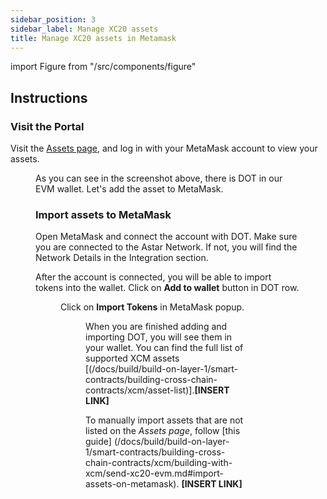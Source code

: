 ```yaml
---
sidebar_position: 3
sidebar_label: Manage XC20 assets
title: Manage XC20 assets in Metamask
---
```


import Figure from "/src/components/figure"

## Instructions

### Visit the Portal

Visit the [Assets page](https://portal.astar.network/assets), and log in with your MetaMask account to view your assets.

<Figure src={require('/docs/use/get-started/astar-evm-wallet/wallet/metamask/img/Metamask_xc20_1.png').default} width="60%" /> 

As you can see in the screenshot above, there is DOT in our EVM wallet. Let's add the asset to MetaMask.

### Import assets to MetaMask

Open MetaMask and connect the account with DOT. Make sure you are connected to the Astar Network. If not, you will find the Network Details in the Integration section.

After the account is connected, you will be able to import tokens into the wallet. Click on **Add to wallet** button in DOT row.

<Figure src={require('/docs/use/get-started/astar-evm-wallet/wallet/metamask/img/Metamask_xc20_2.png').default} width="80%" /> 

Click on **Import Tokens** in MetaMask popup.

<Figure src={require('/docs/use/get-started/astar-evm-wallet/wallet/metamask/img/Metamask_xc20_3.png').default} width="70%" /> 


When you are finished adding and importing DOT, you will see them in your wallet. You can find the full list of supported XCM assets [(/docs/build/build-on-layer-1/smart-contracts/building-cross-chain-contracts/xcm/asset-list)].**[INSERT LINK]**

To manually import assets that are not listed on the *Assets page*, follow [this guide] (/docs/build/build-on-layer-1/smart-contracts/building-cross-chain-contracts/xcm/building-with-xcm/send-xc20-evm.md#import-assets-on-metamask). **[INSERT LINK]**
